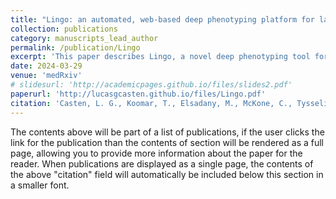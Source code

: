 ```yaml
---
title: "Lingo: an automated, web-based deep phenotyping platform for language ability"
collection: publications
category: manuscripts_lead_author
permalink: /publication/Lingo
excerpt: 'This paper describes Lingo, a novel deep phenotyping tool for language ability. We describe the assessments used, as well as results from genetic analyses in >1,000 adults who completed Lingo.'
date: 2024-03-29
venue: 'medRxiv'
# slidesurl: 'http://academicpages.github.io/files/slides2.pdf'
paperurl: 'http://lucasgcasten.github.io/files/Lingo.pdf'
citation: 'Casten, L. G., Koomar, T., Elsadany, M., McKone, C., Tysseling, B., Sasidharan, M., Tomblin, J. B., & Michaelson, J. J. (2024). Lingo: an automated, web-based deep phenotyping platform for language ability. medRxiv : the preprint server for health sciences, 2024.03.29.24305034. https://doi.org/10.1101/2024.03.29.24305034'
---
```


The contents above will be part of a list of publications, if the user clicks the link for the publication than the contents of section will be rendered as a full page, allowing you to provide more information about the paper for the reader. When publications are displayed as a single page, the contents of the above "citation" field will automatically be included below this section in a smaller font.